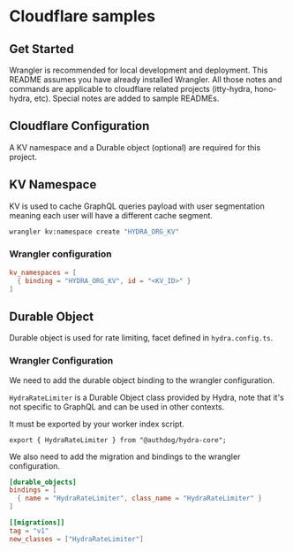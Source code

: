 # Cloudflare samples

## Get Started

Wrangler is recommended for local development and deployment. This README assumes you have already installed Wrangler.
All those notes and commands are applicable to cloudflare related projects (itty-hydra, hono-hydra, etc). Special notes are added to sample READMEs.

## Cloudflare Configuration

A KV namespace and a Durable object (optional) are required for this project.

## KV Namespace

KV is used to cache GraphQL queries payload with user segmentation meaning each user will have a different cache segment.

```bash
wrangler kv:namespace create "HYDRA_ORG_KV"
```

### Wrangler configuration

```toml
kv_namespaces = [
  { binding = "HYDRA_ORG_KV", id = "<KV_ID>" }
]
```

## Durable Object

Durable object is used for rate limiting, facet defined in `hydra.config.ts`.

### Wrangler Configuration

We need to add the durable object binding to the wrangler configuration.

`HydraRateLimiter` is a Durable Object class provided by Hydra, note that it's not specific to GraphQL and can be used in other contexts.

It must be exported by your worker index script.

`export { HydraRateLimiter } from "@authdog/hydra-core";`

We also need to add the migration and bindings to the wrangler configuration.

```toml
[durable_objects]
bindings = [
  { name = "HydraRateLimiter", class_name = "HydraRateLimiter" }
]

[[migrations]]
tag = "v1"
new_classes = ["HydraRateLimiter"]
```

